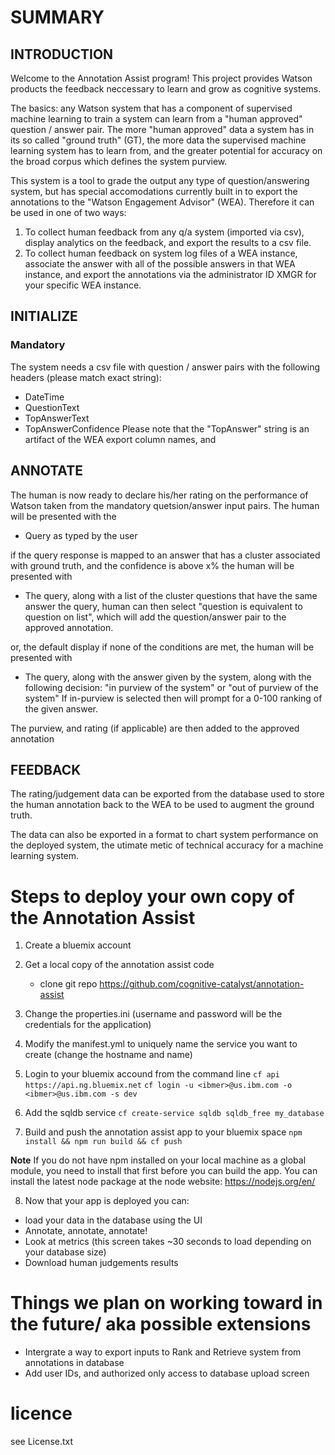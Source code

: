 
# SUMMARY

INTRODUCTION
------------

Welcome to the Annotation Assist program! This project provides Watson
products the feedback neccessary to learn and grow as cognitive systems.

The basics: any Watson system that has a component of supervised machine
learning to train a system can learn from a "human approved" question /
answer pair.  The more "human approved" data a system has in its so called
"ground truth" (GT), the more data the supervised machine learning system
has to learn from, and the greater potential for accuracy on the broad
corpus which defines the system purview.

This system is a tool to grade the output any type of question/answering
system, but has special accomodations currently built in to export the
annotations to the "Watson Engagement Advisor" (WEA). Therefore it can
be used in one of two ways:

1. To collect human feedback from any q/a system (imported via csv),
   display analytics on the feedback, and export the results to a csv file.
2. To collect human feedback on system log files of a WEA instance,
   associate the answer with all of the possible answers in that WEA
   instance, and export the annotations via the administrator ID XMGR
   for your specific WEA instance.


INITIALIZE
----------

### Mandatory
The system needs a csv file with question / answer pairs with the following
headers (please match exact string):
* DateTime
* QuestionText
* TopAnswerText
* TopAnswerConfidence
Please note that the "TopAnswer" string is an artifact of the WEA
export column names, and


ANNOTATE
--------

The human is now ready to declare his/her rating on the performance of
Watson taken from the mandatory quetsion/answer input pairs.  The human
will be presented with the

* Query as typed by the user

if the query response is mapped to an answer that has a cluster
associated with ground truth, and the confidence is above x% the human
will be presented with

* The query, along with a list of the cluster questions that have
  the same answer the query, human can then select "question is equivalent
  to question on list", which will add the question/answer pair
  to the approved annotation.

or, the default display if none of the conditions are met, the human
will be presented with

 * The query, along with the answer given by the system, along with
   the following decision:
    "in purview of the system"
   or
    "out of purview of the system"
   If in-purview is selected then will prompt for a 0-100 ranking of the
   given answer.

  The purview, and rating (if applicable) are then added to the approved
  annotation


FEEDBACK
--------

The rating/judgement data can be exported from the database used
to store the human annotation back to the WEA to be used to augment
the ground truth.

The data can also be exported in a format to chart system performance
on the deployed system, the utimate metic of technical accuracy for
a machine learning system.


# Steps to deploy your own copy of the Annotation Assist


1. Create a bluemix account

2. Get a local copy of the annotation assist code
    * clone git repo https://github.com/cognitive-catalyst/annotation-assist


3. Change the properties.ini (username and password will be the credentials for the application)

4. Modify the manifest.yml to uniquely name the service you want to create (change the hostname and name)

5. Login to your bluemix accound from the command line
    `cf api https://api.ng.bluemix.net`
    `cf login -u <ibmer>@us.ibm.com -o <ibmer>@us.ibm.com -s dev`

6. Add the sqldb service
    `cf create-service sqldb sqldb_free my_database`


7. Build and push the annotation assist app to your bluemix space
    `npm install && npm run build && cf push` 

**Note**
If you do not have npm installed on your local machine as a global module, you need
to install that first before you can build the app. You can install the latest node package
at the node website: https://nodejs.org/en/


8. Now that your app is deployed you can:
* load your data in the database using the UI
* Annotate, annotate, annotate!
* Look at metrics (this screen takes ~30 seconds to load depending on your database size)
* Download human judgements results

# Things we plan on working toward in the future/ aka possible extensions

* Intergrate a way to export inputs to Rank and Retrieve system from annotations in database
* Add user IDs, and authorized only access to database upload screen

# licence

see License.txt

